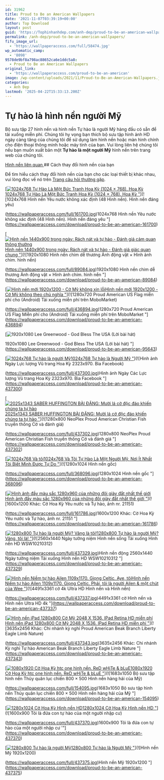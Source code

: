 ```yaml
---
id: 31962
title: Proud to Be an American Wallpapers
date: '2021-11-07T03:39:19+00:00'
author: Top Download
layout: post
guid: 'https://Tophinhanhdep.com/anh-dep/proud-to-be-an-american-wallpapers/'
permalink: /anh-dep/proud-to-be-an-american-wallpapers/
fifu_image_url:
  - 'https://wallpaperaccess.com/full/58474.jpg'
wp_automatic_camp:
  - '8098'
9578de9bf8a798ac88652ca6e1ddc5a8:
  - Proud to Be an American Wallpapers
original_link:
  - 'https://wallpaperaccess.com/proud-to-be-an-american'
image: /wp-content/uploads/2021/11/Proud-to-Be-an-American-Wallpapers.jpg
categories:
  - Ảnh Đẹp
lastmod: '2025-04-22T15:33:13.200Z'
---
```

# Tự hào là hình nền người Mỹ

Bộ sưu tập 27 hình nền và hình nền Tự hào là người Mỹ hàng đầu có sẵn để tải xuống miễn phí. Chúng tôi hy vọng bạn thích bộ sưu tập hình ảnh HD ngày càng tăng của chúng tôi để sử dụng làm hình nền hoặc màn hình chính cho điện thoại thông minh hoặc máy tính của bạn. Vui lòng liên hệ chúng tôi nếu bạn muốn xuất bản một **Tự hào là một người Mỹ** hình nền trên trang web của chúng tôi.

[Hình nền liên quan ](#related) ## Cách thay đổi hình nền của bạn

Để tìm hiểu cách thay đổi hình nền của bạn cho các loại thiết bị khác nhau, vui lòng đọc về nó trên [Trang câu hỏi thường gặp](https://tophinhanhdep.com/faq/).

  
[[![1024x768 Tự Hào Là Một Bức Tranh Hoa Kỳ (1024 × 768).  Hoa Kỳ](https://wallpaperaccess.com/full/58474.jpg)1024x768 Tự Hào Là Một Bức Tranh Hoa Kỳ (1024 × 768). Hoa Kỳ "](https://wallpaperaccess.com/download/proud-to-be-an-american-58474)](![1024x768 Hình nền Yêu nước không xác định (48 Hình nền).  Hình nền đáng yêu)

(https://wallpaperaccess.com/full/161700.jpg)1024x768 Hình nền Yêu nước không xác định (48 Hình nền). Hình nền đáng yêu "](https://wallpaperaccess.com/download/proud-to-be-an-american-161700)

[[![Hình nền 1440x900 trong ngày: Rách nát và tự hào - Đánh giá cảm quan thông thường](https://wallpaperaccess.com/full/161770.jpg)Hình nền 1440x900 trong ngày: Rách nát và tự hào - Đánh giá giác quan chung "](https://wallpaperaccess.com/download/proud-to-be-an-american-161770)](![1920x1080 Hình nền chim dễ thương Ảnh động vật × Hình ảnh chim.  hình nền)

(https://wallpaperaccess.com/full/89084.jpg)1920x1080 Hình nền chim dễ thương Ảnh động vật × Hình ảnh chim. hình nền "](https://wallpaperaccess.com/download/proud-to-be-an-american-89084)

[[![Hình nền mới 1920x1200 - Cờ Mỹ không xin lỗi](https://wallpaperaccess.com/full/436883.gif)Hình nền mới 1920x1200 - Cờ Mỹ không theo chủ nghĩa "](https://wallpaperaccess.com/download/proud-to-be-an-american-436883)](![1280x720 Proud American US Flag miễn phí cho (Android) Tải xuống miễn phí trên MoboMarket)

(https://wallpaperaccess.com/full/436894.jpg)1280x720 Proud American US Flag Miễn phí cho (Android) Tải xuống miễn phí trên MoboMarket "](https://wallpaperaccess.com/download/proud-to-be-an-american-436894)

[![1920x1080 Lee Greenwood - God Bless The USA (Lời bài hát)](https://wallpaperaccess.com/full/95643.jpg)

1920x1080 Lee Greenwood - God Bless The USA (Lời bài hát) "](https://wallpaperaccess.com/download/proud-to-be-an-american-95643)

[[![1024x768 Tự hào là người Mỹ](https://wallpaperaccess.com/full/161852.jpg)1024x768 Tự hào là Người Mỹ "](https://wallpaperaccess.com/download/proud-to-be-an-american-161852)](![Hình ảnh Ngày Lực lượng Vũ trang Hoa Kỳ 2323x970.  Bìa Facebook)

(https://wallpaperaccess.com/full/437300.jpg)Hình ảnh Ngày Các Lực lượng Vũ trang Hoa Kỳ 2323x970. Bìa Facebook "](https://wallpaperaccess.com/download/proud-to-be-an-american-437300)

[[![2025x1343 SABER HUFFINGTON BÀI ĐĂNG: Mười lá cờ độc đáo khiến chúng ta tự hào](https://wallpaperaccess.com/full/389267.jpg)2025x1343 SABER HUFFINGTON BÀI ĐĂNG: Mười lá cờ độc đáo khiến chúng ta tự hào "](https://wallpaperaccess.com/download/proud-to-be-an-american-389267)](![1280x800 NeoPlex Proud American Christian Fish truyền thống Cờ và đánh giá)

(https://wallpaperaccess.com/full/437302.jpg)1280x800 NeoPlex Proud American Christian Fish truyền thống Cờ và đánh giá "](https://wallpaperaccess.com/download/proud-to-be-an-american-437302)

[[![1024x768 Và tôi](https://wallpaperaccess.com/full/437303.jpg)1024x768 Và Tôi Tự Hào Là Một Người Mỹ, Nơi Ít Nhất Tôi Biết Mình Được Tự Do "](https://wallpaperaccess.com/download/proud-to-be-an-american-437303)](![1280x1024 Hình nền gốc)

(https://wallpaperaccess.com/full/368096.jpg)1280x1024 Hình nền gốc "](https://wallpaperaccess.com/download/proud-to-be-an-american-368096)

[[![Hình ảnh đầy màu sắc 1280x960 của những đôi giày đắt nhất thế giới](https://wallpaperaccess.com/full/437317.jpg)Hình ảnh đầy màu sắc 1280x960 của những đôi giày đắt nhất thế giới "](https://wallpaperaccess.com/download/proud-to-be-an-american-437317)](![1600x1200 Khác: Cờ Hoa Kỳ Yêu nước và Tự hào, ảnh nr.  21151)

(https://wallpaperaccess.com/full/161786.jpg)1600x1200 Khác: Cờ Hoa Kỳ Yêu nước và Tự hào, ảnh nr. 21151 "](https://wallpaperaccess.com/download/proud-to-be-an-american-161786)

[[![1280x800 Tự hào là người Mỹ?  Vâng là tôi!](https://wallpaperaccess.com/full/437326.jpg)1280x800 Tự hào là người Mỹ? Vâng, tôi là! "](https://wallpaperaccess.com/download/proud-to-be-an-american-437326)](![2560x1440 Ngày tưởng niệm Hình nền sống Tải xuống Hình nền HD WSW10210312)

(https://wallpaperaccess.com/full/437329.jpg)Hình nền động 2560x1440 Ngày tưởng niệm Tải xuống Hình nền HD WSW10210312 "](https://wallpaperaccess.com/download/proud-to-be-an-american-437329)

[[![Hình nền Niềm tự hào Ailen 1109x1170.  Giọng Celtic.  Aye, tôi](https://wallpaperaccess.com/full/161755.jpg)Hình nền Niềm tự hào Ailen 1109x1170. Giọng Celtic. Phải, tôi là người Ailen &amp; một chút của Wee "](https://wallpaperaccess.com/download/proud-to-be-an-american-161755)](![4491x3361 cờ 4k Ultra HD Hình nền và Hình nền)

(https://wallpaperaccess.com/full/437337.jpg)4491x3361 cờ Hình nền và Hình nền Ultra HD 4k "](https://wallpaperaccess.com/download/proud-to-be-an-american-437337)

[[![Hình nền iPad 1280x800 Cờ ​​Mỹ 2048 X 1536.  IPad Retina HD miễn phí](https://wallpaperaccess.com/full/437339.jpg)Hình nền iPad 1280x800 Cờ ​​Mỹ 2048 X 1536. IPad Retina HD miễn phí "](https://wallpaperaccess.com/download/proud-to-be-an-american-437339)](![3635x2456 Khác: Chi nhánh kỳ nghỉ Proud American Beak Branch Liberty Eagle Limb Nature)

(https://wallpaperaccess.com/full/437343.jpg)3635x2456 Khác: Chi nhánh Kỳ nghỉ Tự hào American Beak Branch Liberty Eagle Limb Nature "](https://wallpaperaccess.com/download/proud-to-be-an-american-437343)

[[![1080x1920 Cờ Hoa Kỳ htc one hình nền.  ReD wHiTe & bLuE](https://wallpaperaccess.com/full/15492.jpg)1080x1920 Cờ Hoa Kỳ htc one hình nền. ReD wHiTe &amp; bLuE "](https://wallpaperaccess.com/download/proud-to-be-an-american-15492)](![1683x1050 Bộ sưu tập hình nền Thủy quân lục chiến 800 × 500 Hình nền hàng hải của Mỹ)

(https://wallpaperaccess.com/full/154095.jpg)1683x1050 Bộ sưu tập hình nền Thủy quân lục chiến 800 × 500 Hình nền hàng hải của Mỹ "](https://wallpaperaccess.com/download/proud-to-be-an-american-154095)

[[![1280x1024 Cờ Hoa Kỳ Hình nền HD](https://wallpaperaccess.com/full/437367.jpg)1280x1024 Cờ Hoa Kỳ Hình nền HD "](https://wallpaperaccess.com/download/proud-to-be-an-american-437367)](![1600x900 Tôi là đứa con tự hào của một người nhập cư)

(https://wallpaperaccess.com/full/437370.jpg)1600x900 Tôi là đứa con tự hào của một người nhập cư '"](https://wallpaperaccess.com/download/proud-to-be-an-american-437370)

[[![1280x800 Tự hào là người Mỹ](https://wallpaperaccess.com/full/437372.jpg)1280x800 Tự hào là Người Mỹ "](https://wallpaperaccess.com/download/proud-to-be-an-american-437372)](![Hình nền Mỹ 1920x1200)

(https://wallpaperaccess.com/full/437375.jpg)Hình nền Mỹ 1920x1200 "](https://wallpaperaccess.com/download/proud-to-be-an-american-437375)
